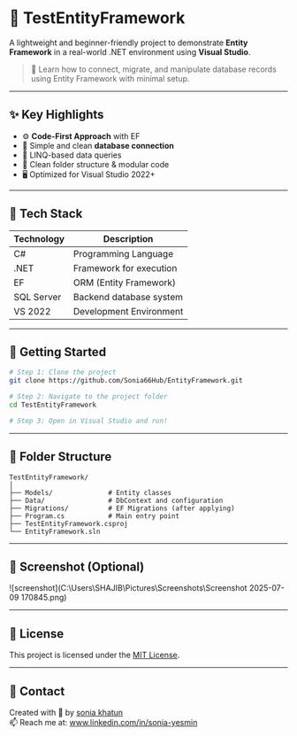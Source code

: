 # 🌿 TestEntityFramework

A lightweight and beginner-friendly project to demonstrate **Entity Framework** in a real-world .NET environment using **Visual Studio**.

> 🧪 Learn how to connect, migrate, and manipulate database records using Entity Framework with minimal setup.

---

## ✨ Key Highlights

- ⚙️ **Code-First Approach** with EF
- 🔗 Simple and clean **database connection**
- 🧠 LINQ-based data queries
- 🧼 Clean folder structure & modular code
- 🖥️ Optimized for Visual Studio 2022+

---

## 🧰 Tech Stack

| Technology | Description              |
|------------|--------------------------|
| C#         | Programming Language     |
| .NET       | Framework for execution  |
| EF         | ORM (Entity Framework)   |
| SQL Server | Backend database system  |
| VS 2022    | Development Environment  |

---

## 🚀 Getting Started

```bash
# Step 1: Clone the project
git clone https://github.com/Sonia66Hub/EntityFramework.git

# Step 2: Navigate to the project folder
cd TestEntityFramework

# Step 3: Open in Visual Studio and run!
```

---

## 📁 Folder Structure

```
TestEntityFramework/
│
├── Models/              # Entity classes
├── Data/                # DbContext and configuration
├── Migrations/          # EF Migrations (after applying)
├── Program.cs           # Main entry point
├── TestEntityFramework.csproj
└── EntityFramework.sln
```

---

## 📸 Screenshot (Optional)

![screenshot](C:\Users\SHAJIB\Pictures\Screenshots\Screenshot 2025-07-09 170845.png)

---

## 📝 License

This project is licensed under the [MIT License](LICENSE).

---

## 💬 Contact

Created with 💙 by [sonia khatun](https://github.com/Sonia66Hub)  
📫 Reach me at: www.linkedin.com/in/sonia-yesmin
